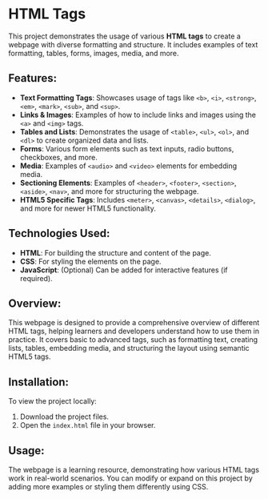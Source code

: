 # HTML Tags 

This project demonstrates the usage of various **HTML tags** to create a webpage with diverse formatting and structure. It includes examples of text formatting, tables, forms, images, media, and more.

## Features:
- **Text Formatting Tags**: Showcases usage of tags like `<b>`, `<i>`, `<strong>`, `<em>`, `<mark>`, `<sub>`, and `<sup>`.
- **Links & Images**: Examples of how to include links and images using the `<a>` and `<img>` tags.
- **Tables and Lists**: Demonstrates the usage of `<table>`, `<ul>`, `<ol>`, and `<dl>` to create organized data and lists.
- **Forms**: Various form elements such as text inputs, radio buttons, checkboxes, and more.
- **Media**: Examples of `<audio>` and `<video>` elements for embedding media.
- **Sectioning Elements**: Examples of `<header>`, `<footer>`, `<section>`, `<aside>`, `<nav>`, and more for structuring the webpage.
- **HTML5 Specific Tags**: Includes `<meter>`, `<canvas>`, `<details>`, `<dialog>`, and more for newer HTML5 functionality.
  
## Technologies Used:
- **HTML**: For building the structure and content of the page.
- **CSS**: For styling the elements on the page.
- **JavaScript**: (Optional) Can be added for interactive features (if required).

## Overview:
This webpage is designed to provide a comprehensive overview of different HTML tags, helping learners and developers understand how to use them in practice. It covers basic to advanced tags, such as formatting text, creating lists, tables, embedding media, and structuring the layout using semantic HTML5 tags.

## Installation:
To view the project locally:
1. Download the project files.
2. Open the `index.html` file in your browser.

## Usage:
The webpage is a learning resource, demonstrating how various HTML tags work in real-world scenarios. You can modify or expand on this project by adding more examples or styling them differently using CSS.
